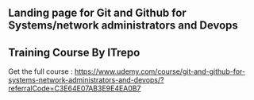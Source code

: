 ## Landing page for Git and Github for Systems/network administrators and Devops
## Training Course By ITrepo
Get the full course :  https://www.udemy.com/course/git-and-github-for-systems-network-administrators-and-devops/?referralCode=C3E64E07AB3E9E4EA0B7
